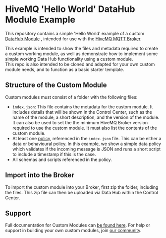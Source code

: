 # HiveMQ 'Hello World' DataHub Module Example
This repository contains a simple 'Hello World' example of a custom [DataHub Module](https://docs.hivemq.com/hivemq/latest/data-hub/modules.html#hivemq-modules-for-data-hub)
, intended for use with the [HiveMQ MQTT Broker](https://hivemq.com/).

This example is intended to show the files and metadata required to create a custom working module, as well as demonstrate how to implement some simple working Data Hub functionality using a custom module.  
This repo is also intended to be cloned and adapted for your own custom module needs, and to function as a basic starter template.

## Structure of the Custom Module

Custom modules must consist of a folder with the following files:

- `index.json`: This file contains the metadata for the custom module. It includes details that will be shown in the Control Center, such as the name of the module, a short description, and the version of the module.  It can also be used to set the the minimum HiveMQ Broker version required to use the custom module. It must also list the contents of the custom module.
- At least one [policy](https://docs.hivemq.com/hivemq/latest/data-hub/policies.html), referenced in the  `index.json` file. This can be either a data or behavioural policy. In this example, we show a simple data policy which validates if the incoming message is JSON and runs a short script to include a timestamp if this is the case. 
- All schemas and scripts referenced in the policy. 

## Import into the Broker

To import the custom module into your Broker, first zip the folder, including the files. This zip file can then be uploaded via Data Hub within the Control Center.

## Support

Full documentation for Custom Modules can [be found here](https://docs.hivemq.com/hivemq/latest/data-hub/modules.html#hivemq-modules-for-data-hub). For help or support in building your own custom modules, join [our community](https://www.hivemq.com/community/). 